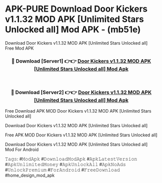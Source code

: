 # APK-PURE Download Door Kickers v1.1.32 MOD APK [Unlimited Stars Unlocked all] Mod APK - (mb51e)
Download Door Kickers v1.1.32 MOD APK [Unlimited Stars Unlocked all] Free Mod APK

<div align="center">
<h3>🔴 Download [Server1] 👉👉 <a href="https://apk-comot.site?title=Door_Kickers_v1.1.32_MOD_APK_[Unlimited_Stars_Unlocked_all]">Door Kickers v1.1.32 MOD APK [Unlimited Stars Unlocked all] Mod Apk</a></h3><br>

<h3>🔴 Download [Server2] 👉👉 <a href="https://apk-comot.site?title=Door_Kickers_v1.1.32_MOD_APK_[Unlimited_Stars_Unlocked_all]">Door Kickers v1.1.32 MOD APK [Unlimited Stars Unlocked all] Mod Apk</a></h3>
</div>


Free Download APK MOD Door Kickers v1.1.32 MOD APK [Unlimited Stars Unlocked all]

Download Door Kickers v1.1.32 MOD APK [Unlimited Stars Unlocked all] 

Free APK MOD Door Kickers v1.1.32 MOD APK [Unlimited Stars Unlocked all] 

Download Door Kickers v1.1.32 MOD APK [Unlimited Stars Unlocked all] Mod For Android

𝚃𝚊𝚐𝚜: #𝙼𝚘𝚍𝙰𝚙𝚔 #𝙳𝚘𝚠𝚗𝚕𝚘𝚊𝚍𝙼𝚘𝚍𝙰𝚙𝚔 #𝙰𝚙𝚔𝙻𝚊𝚝𝚎𝚜𝚝𝚅𝚎𝚛𝚜𝚒𝚘𝚗 #𝙰𝚙𝚔𝚄𝚗𝚕𝚒𝚖𝚒𝚝𝚎𝚍𝙼𝚘𝚗𝚎𝚢 #𝙰𝚙𝚔𝚄𝚗𝚕𝚘𝚌𝚔𝙰𝚕𝚕 #𝙰𝚙𝚔𝙽𝚘𝙰𝚍𝚜 #𝚄𝚗𝚕𝚘𝚌𝚔𝙿𝚛𝚎𝚖𝚒𝚞𝚖 #𝙵𝚘𝚛𝙰𝚗𝚍𝚛𝚘𝚒𝚍 #𝙵𝚛𝚎𝚎𝙳𝚘𝚠𝚗𝚕𝚘𝚊𝚍 #home_design_mod_apk